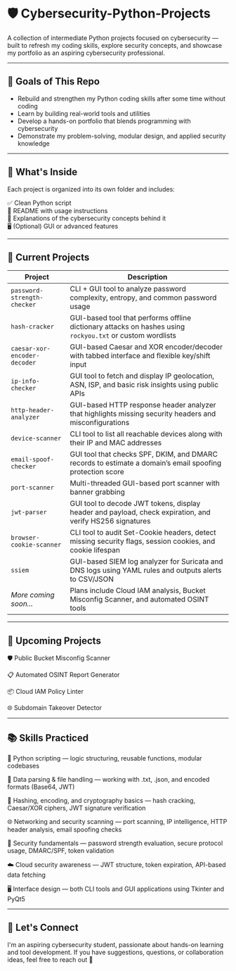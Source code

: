 # 🛡️ Cybersecurity-Python-Projects

A collection of intermediate Python projects focused on cybersecurity — built to refresh my coding skills, explore security concepts, and showcase my portfolio as an aspiring cybersecurity professional.

---

## 🎯 Goals of This Repo

- Rebuild and strengthen my Python coding skills after some time without coding
- Learn by building real-world tools and utilities  
- Develop a hands-on portfolio that blends programming with cybersecurity  
- Demonstrate my problem-solving, modular design, and applied security knowledge  

---

## 📂 What's Inside

Each project is organized into its own folder and includes:

✅ Clean Python script  
📘 README with usage instructions  
🧠 Explanations of the cybersecurity concepts behind it  
🖥️ (Optional) GUI or advanced features  

---

## 🧰 Current Projects

| Project                      | Description                                                                                               |
| ---------------------------  | ---------------------------------------------------------------------------------------------------------  |
| `password-strength-checker`  | CLI + GUI tool to analyze password complexity, entropy, and common password usage                         |
| `hash-cracker`               | GUI-based tool that performs offline dictionary attacks on hashes using `rockyou.txt` or custom wordlists |
| `caesar-xor-encoder-decoder` | GUI-based Caesar and XOR encoder/decoder with tabbed interface and flexible key/shift input               |
| `ip-info-checker`            | GUI tool to fetch and display IP geolocation, ASN, ISP, and basic risk insights using public APIs         |
| `http-header-analyzer`       | GUI-based HTTP response header analyzer that highlights missing security headers and misconfigurations    |
| `device-scanner`             | CLI tool to list all reachable devices along with their IP and MAC addresses                              |
| `email-spoof-checker`        | GUI tool that checks SPF, DKIM, and DMARC records to estimate a domain’s email spoofing protection score  |
| `port-scanner`               | Multi-threaded GUI-based port scanner with banner grabbing                                                |
| `jwt-parser`                 | GUI tool to decode JWT tokens, display header and payload, check expiration, and verify HS256 signatures  |
| `browser-cookie-scanner`     | CLI tool to audit Set-Cookie headers, detect missing security flags, session cookies, and cookie lifespan |
| `ssiem`                      | GUI-based SIEM log analyzer for Suricata and DNS logs using YAML rules and outputs alerts to CSV/JSON     |
| *More coming soon...*        | Plans include Cloud IAM analysis, Bucket Misconfig Scanner, and automated OSINT tools                     |

---

## 🧭 Upcoming Projects

🛡️ Public Bucket Misconfig Scanner

📋 Automated OSINT Report Generator

📦 Cloud IAM Policy Linter

🌐 Subdomain Takeover Detector

---

## 📚 Skills Practiced

🐍 Python scripting — logic structuring, reusable functions, modular codebases

📁 Data parsing & file handling — working with .txt, .json, and encoded formats (Base64, JWT)

🔐 Hashing, encoding, and cryptography basics — hash cracking, Caesar/XOR ciphers, JWT signature verification

🌐 Networking and security scanning — port scanning, IP intelligence, HTTP header analysis, email spoofing checks

🧠 Security fundamentals — password strength evaluation, secure protocol usage, DMARC/SPF, token validation

☁️ Cloud security awareness — JWT structure, token expiration, API-based data fetching

🖥️ Interface design — both CLI tools and GUI applications using Tkinter and PyQt5

---

## 🚀 Let's Connect

I'm an aspiring cybersecurity student, passionate about hands-on learning and tool development. If you have suggestions, questions, or collaboration ideas, feel free to reach out 🤙
